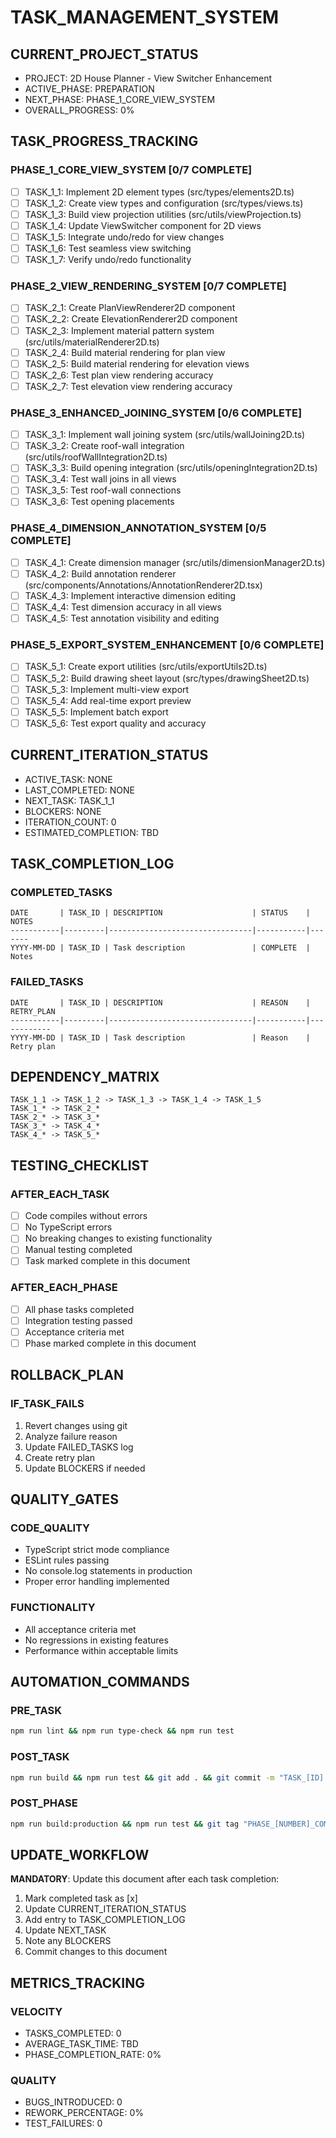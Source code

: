 # TASK_MANAGEMENT_SYSTEM

## CURRENT_PROJECT_STATUS
- PROJECT: 2D House Planner - View Switcher Enhancement
- ACTIVE_PHASE: PREPARATION
- NEXT_PHASE: PHASE_1_CORE_VIEW_SYSTEM
- OVERALL_PROGRESS: 0%

## TASK_PROGRESS_TRACKING

### PHASE_1_CORE_VIEW_SYSTEM [0/7 COMPLETE]
- [ ] TASK_1_1: Implement 2D element types (src/types/elements2D.ts)
- [ ] TASK_1_2: Create view types and configuration (src/types/views.ts)
- [ ] TASK_1_3: Build view projection utilities (src/utils/viewProjection.ts)
- [ ] TASK_1_4: Update ViewSwitcher component for 2D views
- [ ] TASK_1_5: Integrate undo/redo for view changes
- [ ] TASK_1_6: Test seamless view switching
- [ ] TASK_1_7: Verify undo/redo functionality

### PHASE_2_VIEW_RENDERING_SYSTEM [0/7 COMPLETE]
- [ ] TASK_2_1: Create PlanViewRenderer2D component
- [ ] TASK_2_2: Create ElevationRenderer2D component
- [ ] TASK_2_3: Implement material pattern system (src/utils/materialRenderer2D.ts)
- [ ] TASK_2_4: Build material rendering for plan view
- [ ] TASK_2_5: Build material rendering for elevation views
- [ ] TASK_2_6: Test plan view rendering accuracy
- [ ] TASK_2_7: Test elevation view rendering accuracy

### PHASE_3_ENHANCED_JOINING_SYSTEM [0/6 COMPLETE]
- [ ] TASK_3_1: Implement wall joining system (src/utils/wallJoining2D.ts)
- [ ] TASK_3_2: Create roof-wall integration (src/utils/roofWallIntegration2D.ts)
- [ ] TASK_3_3: Build opening integration (src/utils/openingIntegration2D.ts)
- [ ] TASK_3_4: Test wall joins in all views
- [ ] TASK_3_5: Test roof-wall connections
- [ ] TASK_3_6: Test opening placements

### PHASE_4_DIMENSION_ANNOTATION_SYSTEM [0/5 COMPLETE]
- [ ] TASK_4_1: Create dimension manager (src/utils/dimensionManager2D.ts)
- [ ] TASK_4_2: Build annotation renderer (src/components/Annotations/AnnotationRenderer2D.tsx)
- [ ] TASK_4_3: Implement interactive dimension editing
- [ ] TASK_4_4: Test dimension accuracy in all views
- [ ] TASK_4_5: Test annotation visibility and editing

### PHASE_5_EXPORT_SYSTEM_ENHANCEMENT [0/6 COMPLETE]
- [ ] TASK_5_1: Create export utilities (src/utils/exportUtils2D.ts)
- [ ] TASK_5_2: Build drawing sheet layout (src/types/drawingSheet2D.ts)
- [ ] TASK_5_3: Implement multi-view export
- [ ] TASK_5_4: Add real-time export preview
- [ ] TASK_5_5: Implement batch export
- [ ] TASK_5_6: Test export quality and accuracy

## CURRENT_ITERATION_STATUS
- ACTIVE_TASK: NONE
- LAST_COMPLETED: NONE
- NEXT_TASK: TASK_1_1
- BLOCKERS: NONE
- ITERATION_COUNT: 0
- ESTIMATED_COMPLETION: TBD

## TASK_COMPLETION_LOG
### COMPLETED_TASKS
```
DATE       | TASK_ID | DESCRIPTION                    | STATUS    | NOTES
-----------|---------|--------------------------------|-----------|-------
YYYY-MM-DD | TASK_ID | Task description               | COMPLETE  | Notes
```

### FAILED_TASKS
```
DATE       | TASK_ID | DESCRIPTION                    | REASON    | RETRY_PLAN
-----------|---------|--------------------------------|-----------|------------
YYYY-MM-DD | TASK_ID | Task description               | Reason    | Retry plan
```

## DEPENDENCY_MATRIX
```
TASK_1_1 -> TASK_1_2 -> TASK_1_3 -> TASK_1_4 -> TASK_1_5
TASK_1_* -> TASK_2_*
TASK_2_* -> TASK_3_*
TASK_3_* -> TASK_4_*
TASK_4_* -> TASK_5_*
```

## TESTING_CHECKLIST
### AFTER_EACH_TASK
- [ ] Code compiles without errors
- [ ] No TypeScript errors
- [ ] No breaking changes to existing functionality
- [ ] Manual testing completed
- [ ] Task marked complete in this document

### AFTER_EACH_PHASE
- [ ] All phase tasks completed
- [ ] Integration testing passed
- [ ] Acceptance criteria met
- [ ] Phase marked complete in this document

## ROLLBACK_PLAN
### IF_TASK_FAILS
1. Revert changes using git
2. Analyze failure reason
3. Update FAILED_TASKS log
4. Create retry plan
5. Update BLOCKERS if needed

## QUALITY_GATES
### CODE_QUALITY
- TypeScript strict mode compliance
- ESLint rules passing
- No console.log statements in production
- Proper error handling implemented

### FUNCTIONALITY
- All acceptance criteria met
- No regressions in existing features
- Performance within acceptable limits

## AUTOMATION_COMMANDS
### PRE_TASK
```bash
npm run lint && npm run type-check && npm run test
```

### POST_TASK
```bash
npm run build && npm run test && git add . && git commit -m "TASK_[ID]: [DESCRIPTION]"
```

### POST_PHASE
```bash
npm run build:production && npm run test && git tag "PHASE_[NUMBER]_COMPLETE"
```

## UPDATE_WORKFLOW
**MANDATORY**: Update this document after each task completion:
1. Mark completed task as [x]
2. Update CURRENT_ITERATION_STATUS
3. Add entry to TASK_COMPLETION_LOG
4. Update NEXT_TASK
5. Note any BLOCKERS
6. Commit changes to this document

## METRICS_TRACKING
### VELOCITY
- TASKS_COMPLETED: 0
- AVERAGE_TASK_TIME: TBD
- PHASE_COMPLETION_RATE: 0%

### QUALITY
- BUGS_INTRODUCED: 0
- REWORK_PERCENTAGE: 0%
- TEST_FAILURES: 0